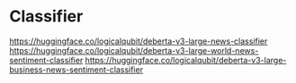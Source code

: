 # Classifier
https://huggingface.co/logicalqubit/deberta-v3-large-news-classifier
https://huggingface.co/logicalqubit/deberta-v3-large-world-news-sentiment-classifier
https://huggingface.co/logicalqubit/deberta-v3-large-business-news-sentiment-classifier
